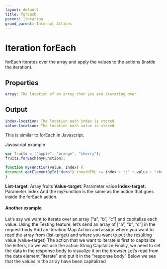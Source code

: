 ```yaml
---
layout: default
title: forEach
parent: Iteration
grand_parent: Internal Actions
---
```

# Iteration forEach
forEach iterates over the array and apply the values to the actions (inside the iteration).

## Properties
```yaml
array: The location of an array that you are iterating over
```

## Output
```yaml
index-location: The location each index is stored
value-location: The location each value is stored
```

This is similar to forEach in Javascript.

Javascript example
```js
var fruits = ["apple", "orange", "cherry"];
fruits.forEach(myFunction);

function myFunction(value, index) {
document.getElementById("demo").innerHTML += index + ":" + value + "<br>";
}
```
**List-target**:  Array fruits
**Value-target**:  Parameter value
**Index-target**:  Parameter index
And the myFunction is the same as the action that goes inside the forEach action.

#### Another example
Let’s say we want to iterate over an array [“a”, “b”, “c”] and capitalize each value.
Using the Testing feature, let’s send an array of [“a”, “b”, “c”] in the request body
Add an Iteration Map Action and assign where you want to read the array from (list-target) and where you want to put the resulting value (value-target)
The action that we want to iterate is first to capitalize the letters, so we will use the action String Capitalize
Finally, we need to set the data in the response body to visualize it on the browser.Let’s read from the data element “iterate” and put it in the “response body”
Below we see that the values in the array have been capitalized
